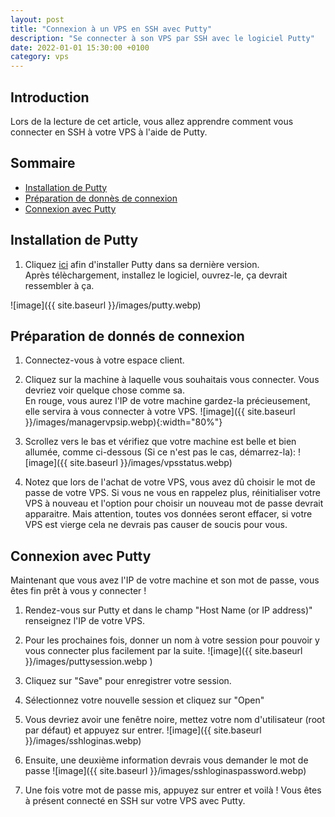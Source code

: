 ```yaml
---
layout: post
title: "Connexion à un VPS en SSH avec Putty"
description: "Se connecter à son VPS par SSH avec le logiciel Putty"
date: 2022-01-01 15:30:00 +0100
category: vps
---
```


## Introduction

 Lors de la lecture de cet article, vous allez apprendre comment vous connecter en SSH à votre VPS à l'aide de Putty.

## Sommaire
- [Installation de Putty](#installation-de-putty)
- [Préparation de donnès de connexion](#preparation-de-donnès-de-connexion)
- [Connexion avec Putty](#connexion-avec-putty)

## Installation de Putty

1) Cliquez [ici](https://the.earth.li/~sgtatham/putty/latest/x86/putty.exe) afin d'installer Putty dans sa dernière version.  
Après télèchargement, installez le logiciel, ouvrez-le, ça devrait ressembler à ça. 

![image]({{ site.baseurl }}/images/putty.webp)

## Préparation de donnés de connexion

1) Connectez-vous à votre espace client.
2) Cliquez sur la machine à laquelle vous souhaitais vous connecter. Vous devriez voir quelque chose comme sa.  
En rouge, vous aurez l'IP de votre machine gardez-la précieusement, elle servira à vous connecter à votre VPS.
![image]({{ site.baseurl }}/images/managervpsip.webp){:width="80%"}

3) Scrollez vers le bas et vérifiez que votre machine est belle et bien allumée, comme ci-dessous (Si ce n'est pas le cas, démarrez-la):
![image]({{ site.baseurl }}/images/vpsstatus.webp)

4) Notez que lors de l'achat de votre VPS, vous avez dû choisir le mot de passe de votre VPS. Si vous ne vous en rappelez plus, réinitialiser votre VPS à nouveau et l'option pour choisir un nouveau mot de passe devrait apparaitre. Mais attention, toutes vos données seront effacer, si votre VPS est vierge cela ne devrais pas causer de soucis pour vous.

## Connexion avec Putty

Maintenant que vous avez l'IP de votre machine et son mot de passe, vous êtes fin prêt à vous y connecter !
1) Rendez-vous sur Putty et dans le champ "Host Name (or IP address)" renseignez l'IP de votre VPS.
2) Pour les prochaines fois, donner un nom à votre session pour pouvoir y vous connecter plus facilement par la suite.
![image]({{ site.baseurl }}/images/puttysession.webp )
3) Cliquez sur "Save" pour enregistrer votre session.
4) Sélectionnez votre nouvelle session et cliquez sur "Open"
5) Vous devriez avoir une fenêtre noire, mettez votre nom d'utilisateur (root par défaut) et appuyez sur entrer.
![image]({{ site.baseurl }}/images/sshloginas.webp)

6) Ensuite, une deuxième information devrais vous demander le mot de passe
![image]({{ site.baseurl }}/images/sshloginaspassword.webp)

7) Une fois votre mot de passe mis, appuyez sur entrer et voilà ! Vous êtes à présent connecté en SSH sur votre VPS avec Putty.
